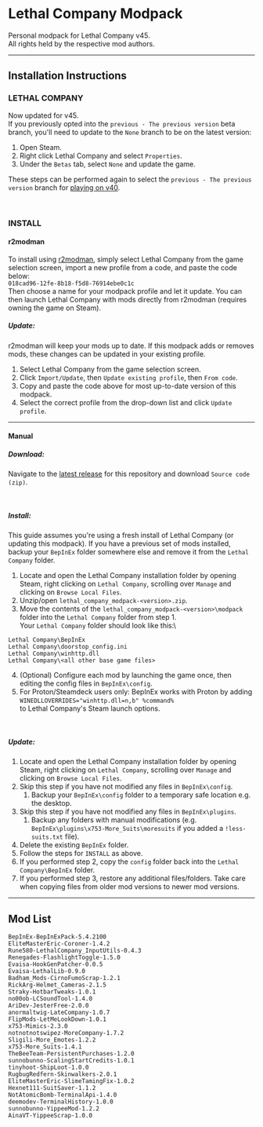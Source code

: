 # Lethal Company Modpack
Personal modpack for Lethal Company v45.\
All rights held by the respective mod authors.

---
## Installation Instructions
### LETHAL COMPANY
Now updated for v45.\
If you previously opted into the `previous - The previous version` beta branch, you'll need to update to the `None` branch to be on the latest version:
1. Open Steam.
2. Right click Lethal Company and select `Properties`.
3. Under the `Betas` tab, select `None` and update the game.

These steps can be performed again to select the `previous - The previous version` branch for [playing on v40](https://github.com/konovic/lethal_company_modpack/releases/tag/v1.1.0).

<br>

### INSTALL

#### r2modman
To install using [r2modman](https://thunderstore.io/c/lethal-company/p/ebkr/r2modman/), simply select Lethal Company from the game selection screen, import a new profile from a code, and paste the code below:\
`018cad96-12fe-8b18-f5d8-76914ebe0c1c`\
Then choose a name for your modpack profile and let it update. You can then launch Lethal Company with mods directly from r2modman (requires owning the game on Steam).
##### Update:
r2modman will keep your mods up to date. If this modpack adds or removes mods, these changes can be updated in your existing profile.
1. Select Lethal Company from the game selection screen.
2. Click `Import/Update`, then `Update existing profile`, then `From code`.
3. Copy and paste the code above for most up-to-date version of this modpack.
4. Select the correct profile from the drop-down list and click `Update profile`.

---
#### Manual
##### Download:
Navigate to the [latest release](https://github.com/konovic/lethal_company_modpack/releases/latest) for this repository and download `Source code (zip)`.

<br>

##### Install:
This guide assumes you're using a fresh install of Lethal Company (or updating this modpack). If you have a previous set of mods installed, backup your `BepInEx` folder somewhere else and remove it from the `Lethal Company` folder.
1. Locate and open the Lethal Company installation folder by opening Steam, right clicking on `Lethal Company`, scrolling over `Manage` and clicking on `Browse Local Files`.
2. Unzip/open `lethal_company_modpack-<version>.zip`.
3. Move the contents of the `lethal_company_modpack-<version>\modpack` folder into the `Lethal Company` folder from step 1.\
Your `Lethal Company` folder should look like this:\
```
Lethal Company\BepInEx
Lethal Company\doorstop_config.ini
Lethal Company\winhttp.dll
Lethal Company\<all other base game files>
```
4. (Optional) Configure each mod by launching the game once, then editing the config files in `BepInEx\config`.
5. For Proton/Steamdeck users only: BepInEx works with Proton by adding\
`WINEDLLOVERRIDES="winhttp.dll=n,b" %command%`\
to Lethal Company's Steam launch options.

<br>

##### Update:
1. Locate and open the Lethal Company installation folder by opening Steam, right clicking on `Lethal Company`, scrolling over `Manage` and clicking on `Browse Local Files`.
2. Skip this step if you have not modified any files in `BepInEx\config`.
    1. Backup your `BepInEx\config` folder to a temporary safe location e.g. the desktop.
3. Skip this step if you have not modified any files in `BepInEx\plugins`.
    1. Backup any folders with manual modifications (e.g. `BepInEx\plugins\x753-More_Suits\moresuits` if you added a `!less-suits.txt` file).
4. Delete the existing `BepInEx` folder.
5. Follow the steps for `INSTALL` as above.
6. If you performed step 2, copy the `config` folder back into the `Lethal Company\BepInEx` folder.
7. If you performed step 3, restore any additional files/folders. Take care when copying files from older mod versions to newer mod versions.

---
## Mod List
```
BepInEx-BepInExPack-5.4.2100
EliteMasterEric-Coroner-1.4.2
Rune580-LethalCompany_InputUtils-0.4.3
Renegades-FlashlightToggle-1.5.0
Evaisa-HookGenPatcher-0.0.5
Evaisa-LethalLib-0.9.0
Badham_Mods-CirnoFumoScrap-1.2.1
RickArg-Helmet_Cameras-2.1.5
Straky-HotbarTweaks-1.0.1
no00ob-LCSoundTool-1.4.0
AriDev-JesterFree-2.0.0
anormaltwig-LateCompany-1.0.7
FlipMods-LetMeLookDown-1.0.1
x753-Mimics-2.3.0
notnotnotswipez-MoreCompany-1.7.2
Sligili-More_Emotes-1.2.2
x753-More_Suits-1.4.1
TheBeeTeam-PersistentPurchases-1.2.0
sunnobunno-ScalingStartCredits-1.0.1
tinyhoot-ShipLoot-1.0.0
RugbugRedfern-Skinwalkers-2.0.1
EliteMasterEric-SlimeTamingFix-1.0.2
Hexnet111-SuitSaver-1.1.2
NotAtomicBomb-TerminalApi-1.4.0
deemodev-TerminalHistory-1.0.0
sunnobunno-YippeeMod-1.2.2
AinaVT-YippeeScrap-1.0.0
```
